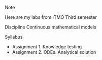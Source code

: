 > [!NOTE]
> Here are my labs from ITMO Third semester

Discipline
Continuous mathematical models

Syllabus
- Assignment 1. Knowledge testing
- Assignment 2. ODEs. Analytical solution